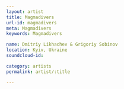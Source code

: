 ```yaml
---
layout: artist
title: Magmadivers
url-id: magmadivers
meta: Magmadivers
keywords: Magmadivers

name: Dmitriy Likhachev & Grigoriy Sobinov
location: Kyiv, Ukraine
soundcloud-id: 

category: artists
permalink: artist/:title

---
```



